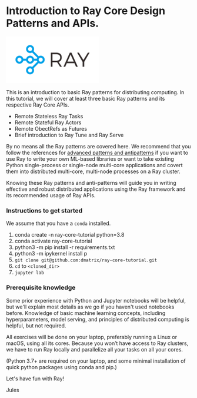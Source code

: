 # Introduction to Ray Core Design Patterns and APIs.

<img src="images/ray-logo.png" height="50%" width="50%">


This is an introduction to basic Ray patterns for distributing computing. In this tutorial, we will cover at least three basic Ray patterns and its respective Ray Core APIs. 

 * Remote Stateless Ray Tasks
 * Remote Stateful Ray Actors
 * Remote ObectRefs as Futures
 * Brief introduction to Ray Tune and Ray Serve

By no means all the Ray patterns are covered here. We recommend that you follow the references for [advanced patterns and antipatterns](https://docs.ray.io/en/latest/ray-design-patterns/index.html) if you want to use Ray to write your own ML-based libraries or want to take existing Python single-process or single-node multi-core applications and covert them into distributed multi-core, multi-node processes on a Ray cluster.

Knowing these Ray patterns and anti-patterns will guide you in writing effective and robust distributed applications using the Ray framework and its recommended usage of Ray APIs.

### Instructions to get started

We assume that you have a `conda` installed.

 1. conda create -n ray-core-tutorial python=3.8
 2. conda activate ray-core-tutorial
 3. python3 -m pip install -r requirements.txt
 4. python3 -m ipykernel install
p
 5. `git clone git@github.com:dmatrix/ray-core-tutorial.git`
 6. `cd` to `<cloned_dir>`
 7. `jupyter lab`
 
### Prerequisite knowledge ###

Some prior experience with Python and Jupyter notebooks will be helpful, but we'll explain most details as we go if you haven't used notebooks before. 
Knowledge of basic machine learning concepts, including hyperparameters, model serving, and principles of distributed computing is helpful, but not required.

All exercises will be done on your laptop, preferably running a Linux or macOS, using all its cores. Because you won’t have access to Ray clusters, we have to 
run Ray locally and parallelize all your tasks on all your cores.

(Python 3.7+ are required on your laptop, and some minimal installation of quick python packages using conda and pip.)

Let's have fun with Ray!
 
Jules

